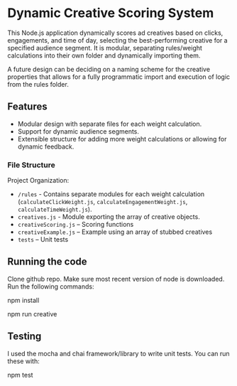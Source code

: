# Dynamic Creative Scoring System

This Node.js application dynamically scores ad creatives based on clicks, engagements, and time of day, selecting the best-performing creative for a specified audience segment. It is modular, separating rules/weight calculations into their own folder and dynamically importing them.

A future design can be deciding on a naming scheme for the creative properties that allows for a fully programmatic import and execution of logic from the rules folder.

## Features

- Modular design with separate files for each weight calculation.
- Support for dynamic audience segments.
- Extensible structure for adding more weight calculations or allowing for dynamic feedback.

### File Structure

Project Organization:

- `/rules` - Contains separate modules for each weight calculation (`calculateClickWeight.js`, `calculateEngagementWeight.js`, `calculateTimeWeight.js`).
- `creatives.js` - Module exporting the array of creative objects.
- `creativeScoring.js` – Scoring functions
- `creativeExample.js` – Example using an array of stubbed creatives
- `tests` – Unit tests

## Running the code

Clone github repo. Make sure most recent version of node is downloaded. Run the following commands:

npm install

npm run creative

## Testing

I used the mocha and chai framework/library to write unit tests. You can run these with:

npm test
